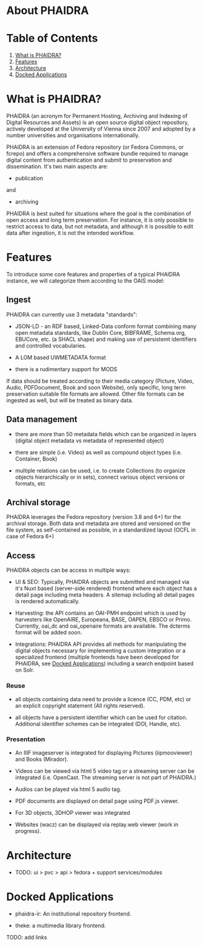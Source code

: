 # About PHAIDRA
# Table of Contents
1. [What is PHAIDRA?](#what-is-phaidra)
2. [Features](#features)
3. [Architecture](#architecture)
4. [Docked Applications](#docked-applications)


# What is PHAIDRA?

PHAIDRA (an acronym for Permanent Hosting, Archiving and Indexing of Digital Resources and Assets) is an open source digital object repository, actively developed at the University of Vienna since 2007 and adopted by a number universities and organisations internationally.

PHAIDRA is an extension of Fedora repository (or Fedora Commons, or fcrepo) and offers a comprehensive software bundle required to manage digital content from authentication and submit to preservation and dissemination. It's two main aspects are:

- publication

and

- archiving

PHAIDRA is best suited for situations where the goal is the combination of open access and long term preservation. For instance, it is only possible to restrict access to data, but not metadata, and although it is possible to edit data after ingestion, it is not the intended workflow.

# Features

To introduce some core features and properties of a typical PHAIDRA instance, we will categorize them according to the OAIS model:

## Ingest

PHAIDRA can currently use 3 metadata "standards":

- JSON-LD - an RDF based, Linked-Data conform format combining many open metadata standards, like Dublin Core, BIBFRAME, Schema.org, EBUCore, etc. (a SHACL shape) and making use of persistemt identifiers and controlled vocabularies.

- A LOM based UWMETADATA format

- there is a rudimentary support for MODS

If data should be treated according to their media category (Picture, Video, Audio, PDFDocument, Book and soon Website), only specific, long term preservation suitable file formats are allowed. Other file formats can be ingested as well, but will be treated as binary data.

## Data management

- there are more than 50 metadata fields which can be organized in layers (digital object metadata vs metadata of represented object)

- there are simple (i.e. Video) as well as compound object types (i.e. Container, Book)

- multiple relations can be used, i.e. to create Collections (to organize objects hierarchically or in sets), connect various object versions or formats, etc

## Archival storage

PHAIDRA leverages the Fedora repository (version 3.8 and 6+) for the archival storage. Both data and metadata are stored and versioned on the file system, as self-contained as possible, in a standardized layout (OCFL in case of Fedora 6+)

## Access

PHAIDRA objects can be access in multiple ways:

- UI & SEO: Typically, PHAIDRA objects are submitted and managed via it's Nuxt based (server-side rendered) frontend where each object has a detail page including meta headers. A sitemap including all detail pages is rendered automatically.

- Harvesting: the API contains an OAI-PMH endpoint which is used by harvesters like OpenAIRE, Europeana, BASE, OAPEN, EBSCO or Primo. Currently, oai_dc and oai_openaire formats are available. The dcterms format will be added soon.

- Integrations: PHAIDRA API provides all methods for manipulating the digital objects necessary for implementing a custom integration or a specialized frontend (multiple frontends have been developed for PHAIDRA, see [Docked Applications](#docked-applications)) including a search endpoint based on Solr.

### Reuse

- all objects containing data need to provide a licence (CC, PDM, etc) or an explicit copyright statement (All rights reserved).

- all objects have a persistent identifier which can be used for citation. Additional identifier schemes can be integrated (DOI, Handle, etc).

### Presentation

- An IIIF imageserver is integrated for displaying Pictures (iipmooviewer) and Books (Mirador).

- Videos can be viewed via html 5 video tag or a streaming server can be integrated (i.e. OpenCast. The streaming server is not part of PHAIDRA.)

- Audios can be played via html 5 audio tag.

- PDF documents are displayed on detail page using PDF.js viewer.

- For 3D objects, 3DHOP viewer was integrated

- Websites (wacz) can be displayed via replay.web viewer (work in progress).

# Architecture

- TODO: ui > pvc > api > fedora + support services/modules

# Docked Applications

- phaidra-ir: An institutional repository frontend.

- theke: a multimedia library frontend.

TODO: add links